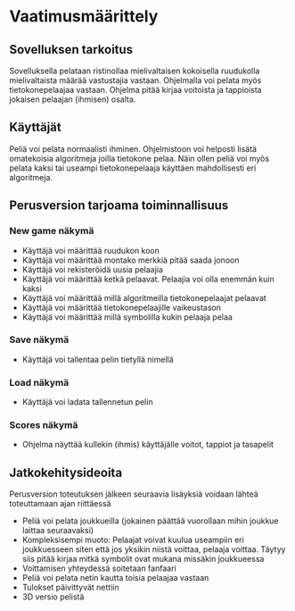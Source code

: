 # Vaatimusmäärittely
## Sovelluksen tarkoitus
Sovelluksella pelataan ristinollaa mielivaltaisen kokoisella ruudukolla mielivaltaista määrää vastustajia vastaan. Ohjelmalla voi pelata myös tietokonepelaajaa vastaan. Ohjelma pitää kirjaa voitoista ja tappioista jokaisen pelaajan (ihmisen) osalta.

## Käyttäjät
Peliä voi pelata normaalisti ihminen. Ohjelmistoon voi helposti lisätä omatekoisia algoritmeja joilla tietokone pelaa. Näin ollen peliä voi myös pelata kaksi tai useampi tietokonepelaaja käyttäen mahdollisesti eri algoritmeja.

## Perusversion tarjoama toiminnallisuus
### New game näkymä
  - Käyttäjä voi määrittää ruudukon koon
  - Käyttäjä voi määrittää montako merkkiä pitää saada jonoon
  - Käyttäjä voi rekisteröidä uusia pelaajia
  - Käyttäjä voi määrittää ketkä pelaavat. Pelaajia voi olla enemmän kuin kaksi
  - Käyttäjä voi määrittää millä algoritmeilla tietokonepelaajat pelaavat
  - Käyttäjä voi määrittää tietokonepelaajille vaikeustason
  - Käyttäjä voi määrittää millä symbolilla kukin pelaaja pelaa

### Save näkymä
  - Käyttäjä voi tallentaa pelin tietyllä nimellä
 
### Load näkymä
  - Käyttäjä voi ladata tallennetun pelin
 
### Scores näkymä
  - Ohjelma näyttää kullekin (ihmis) käyttäjälle voitot, tappiot ja tasapelit

## Jatkokehitysideoita
Perusversion toteutuksen jälkeen seuraavia lisäyksiä voidaan lähteä toteuttamaan ajan riittäessä
  - Peliä voi pelata joukkueilla (jokainen päättää vuorollaan mihin joukkue laittaa seuraavaksi)
  - Kompleksisempi muoto: Pelaajat voivat kuulua useampiin eri joukkuesseen siten että jos yksikin niistä voittaa, pelaaja voittaa. Täytyy siis pitää kirjaa mitkä symbolit ovat mukana missäkin joukkueessa 
  - Voittamisen yhteydessä soitetaan fanfaari
  - Peliä voi pelata netin kautta toisia pelaajaa vastaan
  - Tulokset päivittyvät nettiin
  - 3D versio pelistä
